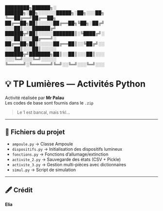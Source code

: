 ████████╗██████╗░  ██████╗░██╗░░░░░░█████╗░██╗░░░██╗
╚══██╔══╝██╔══██╗  ██╔══██╗██║░░░░░██╔══██╗╚██╗░██╔╝
░░░██║░░░██████╔╝  ██████╦╝██║░░░░░███████║░╚████╔╝░
░░░██║░░░██╔═══╝░  ██╔══██╗██║░░░░░██╔══██║░░╚██╔╝░░
░░░██║░░░██║░░░░░  ██████╦╝███████╗██║░░██║░░░██║░░░
░░░╚═╝░░░╚═╝░░░░░  ╚═════╝░╚══════╝╚═╝░░╚═╝░░░╚═╝░░░


# 💡 TP Lumières — Activités Python

Activité réalisée par **Mr Palau**  
Les codes de base sont fournis dans le `.zip`  
> Le 1 est bancal, mais trkl...

---

## 📁 Fichiers du projet

- `ampoule.py` → Classe Ampoule
- `dispositifs.py` → Initialisation des dispositifs lumineux
- `fonctions.py` → Fonctions d’allumage/extinction
- `activite_2.py` → Sauvegarde des états (CSV + Pickle)
- `activite_3.py` → Gestion multi-pièces avec dictionnaires
- `simul.py` → Script de simulation

---

## 🖋️ Crédit

**Elia**
